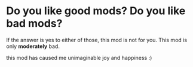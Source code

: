 # Do you like good mods? Do you like bad mods?

If the answer is yes to either of those, this mod is not for you. This mod is only **moderately** bad.


this mod has caused me unimaginable joy and happiness :)